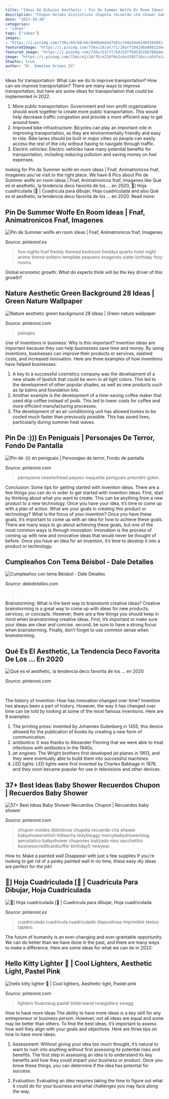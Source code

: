 ```yaml
---
title: "Ideas De Dibujos Aesthetic : Pin De Summer Wolfe En Room Ideas"
description: "Chupon moldes distintivos chupeta recuerdo chá shawer babyshowershiloh hitteachy ledybloggy mercybabyshowerblog aerostatico babyshower chupones batizado nino sacchettini businesscreditcardsoffer birthday5 newyear"
date: "2023-10-20"
categories:
- "ideas"
tags: ["ideas"]
images:
- "https://i.pinimg.com/736x/04/68/eb/0468ebe5d7e62cfd4a59e6246436d861.jpg"
featuredImage: "https://i.pinimg.com/736x/19/af/f1/19aff1042d8a98822dedef313d4611d8.jpg"
featured_image: "https://i.pinimg.com/736x/b3/ff/6d/b3ff6d51b1bb706bdeaa8d0829c283c4.jpg"
image: "https://i.pinimg.com/736x/e2/2d/f0/e22df0e2cbc4395716ccca54fe1a6f43.jpg"
ShowToc: true
author: "Dr. Emmalee Grimes IV"
---
```



Ideas for transportation: What can we do to improve transportation?
How can we improve transportation? 
There are many ways to improve transportation, but here are some ideas for transportation that could be implemented in 2022.

1. More public transportation: Government and non-profit organizations should work together to create more public transportation. This would help decrease traffic congestion and provide a more efficient way to get around town.
2. Improved bike infrastructure: Bicycles can play an important role in improving transportation, as they are environmentally friendly and easy to ride. Bike lanes should be built in major cities so people can easily access the rest of the city without having to navigate through traffic. 
3. Electric vehicles: Electric vehicles have many potential benefits for transportation, including reducing pollution and saving money on fuel expenses.

	

		
looking for Pin de Summer wolfe en room ideas | Fnaf, Animatronicos fnaf, Imagenes you've visit to the right place. We have 8 Pics about Pin de Summer wolfe en room ideas | Fnaf, Animatronicos fnaf, Imagenes like Qué es el aesthetic, la tendencia deco favorita de los … en 2020, 🐻] Hoja cuadriculada [🐻 | Cuadricula para dibujar, Hoja cuadriculada and also Qué es el aesthetic, la tendencia deco favorita de los … en 2020. Read more:
		
    
## Pin De Summer Wolfe En Room Ideas | Fnaf, Animatronicos Fnaf, Imagenes

<img loading=lazy src="https://i.pinimg.com/736x/e7/1e/37/e71e3717392aecd17ed8db6bbdb697e4.jpg" onerror="this.onerror=null;this.src='https://tse1.mm.bing.net/th?id=OIP.m8nuwxl2YsBBLBGy8p-xPAHaJ3&amp;pid=15.1';" alt="Pin de Summer wolfe en room ideas | Fnaf, Animatronicos fnaf, Imagenes">

_Source: pinterest.es_

>five nights fnaf freddy themed bedroom freddys quarto hotel night anime theme solteiro template pequeno imagenes sister birthday foxy rooms. 

	

Global economic growth: What do experts think will be the key driver of this growth?
 

    
## Nature Aesthetic Green Background 28 Ideas | Green Nature Wallpaper

<img loading=lazy src="https://i.pinimg.com/736x/fe/7c/d4/fe7cd4ee36de2c17eda03a015c412101.jpg" onerror="this.onerror=null;this.src='https://tse3.mm.bing.net/th?id=OIP.GPrUJFO1TgfVUZbNN8dL6gAAAA&amp;pid=15.1';" alt="Nature aesthetic green background 28 Ideas | Green nature wallpaper">

_Source: pinterest.com_

>paisajes. 

	

Use of inventions in business: Why is this important?
invention ideas are important because they can help businesses save time and money. By using inventions, businesses can improve their products or services, slashed costs, and increased innovation. Here are three examples of how inventions have helped businesses: 
1. A key to a successful cosmetics company was the development of a new shade of lipstick that could be worn in all light colors. This led to the development of other popular shades, as well as new products such as lip balms and foundation kits. 
2. Another example is the development of a time-saving coffee maker that used drip coffee instead of pods. This led to lower costs for coffee and more efficient manufacturing processes.
3. The development of an air conditioning unit has allowed homes to be cooled much faster than previously possible. This has saved lives, particularly during summer heat waves.

    
## Pin De :))) En Peniguais | Personajes De Terror, Fondo De Pantalla

<img loading=lazy src="https://i.pinimg.com/736x/04/68/eb/0468ebe5d7e62cfd4a59e6246436d861.jpg" onerror="this.onerror=null;this.src='https://tse3.mm.bing.net/th?id=OIP.osQimD0L0NUdV32Za97r5gHaJ4&amp;pid=15.1';" alt="Pin de :))) en peniguais | Personajes de terror, Fondo de pantalla">

_Source: pinterest.com_

>pennywise tweeterhead payaso maquette peniguais preordini gokin. 

	

Conclusion: Some tips for getting started with invention ideas.
There are a few things you can do in order to get started with invention ideas. First, start by thinking about what you want to create. This can be anything from a new product to a new technology. Once you have your idea, it’s time to come up with a plan of action. What are your goals in creating this product or technology? What is the focus of your invention? Once you have these goals, it’s important to come up with an idea for how to achieve these goals. There are many ways to go about achieving these goals, but one of the most common ways is through innovation. Innovation is the process of coming up with new and innovative ideas that would never be thought of before. Once you have an idea for an invention, it’s time to develop it into a product or technology.

    
## Cumpleaños Con Tema Béisbol - Dale Detalles

<img loading=lazy src="https://i1.wp.com/www.daledetalles.com/wp-content/uploads/2016/02/beisbol15.jpg" onerror="this.onerror=null;this.src='https://tse2.mm.bing.net/th?id=OIP.1RV1G93AM2w2EYkGCs6hSQHaLG&amp;pid=15.1';" alt="Cumpleaños con tema Béisbol - Dale Detalles">

_Source: daledetalles.com_

>. 

	

Brainstorming: What is the best way to brainstorm creative ideas?
Creative brainstorming is a great way to come up with ideas for new products, services, or concepts. However, there are a few things you should keep in mind when brainstorming creative ideas. First, it’s important to make sure your ideas are clear and concise. second, be sure to have a strong focus when brainstorming. Finally, don’t forget to use common sense when brainstorming.

    
## Qué Es El Aesthetic, La Tendencia Deco Favorita De Los … En 2020

<img loading=lazy src="https://i.pinimg.com/736x/b3/ff/6d/b3ff6d51b1bb706bdeaa8d0829c283c4.jpg" onerror="this.onerror=null;this.src='https://tse1.mm.bing.net/th?id=OIP._3ZoZXsgchIU4IE9hE12AgHaJ3&amp;pid=15.1';" alt="Qué es el aesthetic, la tendencia deco favorita de los … en 2020">

_Source: pinterest.com_

>. 

	

The history of invention: How has innovation changed over time?
Invention has always been a part of history. However, the way it has changed over time can be told by looking at some of the most famous inventions. Here are 8 examples:
1. The printing press: Invented by Johannes Gutenberg in 1455, this device allowed for the publication of books by creating a new form of communication.
2. antibiotics: It was thanks to Alexander Fleming that we were able to treat infections with antibiotics in the 1940s.
3. jet engines: The Wright brothers first developed jet planes in 1903, and they were eventually able to build them into successful machines.
4. LED lights: LED lights were first invented by Charles Babbage in 1876, and they soon became popular for use in televisions and other devices.

    
## 37+ Best Ideas Baby Shower Recuerdos Chupon | Recuerdos Baby Shower

<img loading=lazy src="https://i.pinimg.com/736x/16/24/a3/1624a3447b0db45ec25bf5efa00b438e.jpg" onerror="this.onerror=null;this.src='https://tse3.mm.bing.net/th?id=OIP.jeYpLcmyq9Uy05HZraVaBgAAAA&amp;pid=15.1';" alt="37+ Best Ideas Baby Shower Recuerdos Chupon | Recuerdos baby shower">

_Source: pinterest.com_

>chupon moldes distintivos chupeta recuerdo chá shawer babyshowershiloh hitteachy ledybloggy mercybabyshowerblog aerostatico babyshower chupones batizado nino sacchettini businesscreditcardsoffer birthday5 newyear. 

	

How to: Make a painted wall Disappear with just a few supplies
If you're looking to get rid of a pesky painted wall in no time, these easy diy ideas are perfect for the job!

    
## 🐻] Hoja Cuadriculada [🐻 | Cuadricula Para Dibujar, Hoja Cuadriculada

<img loading=lazy src="https://i.pinimg.com/736x/e2/2d/f0/e22df0e2cbc4395716ccca54fe1a6f43.jpg" onerror="this.onerror=null;this.src='https://tse4.mm.bing.net/th?id=OIP.m8j-6yRaVuQ5MvjTDo67HAHaJ3&amp;pid=15.1';" alt="🐻] Hoja cuadriculada [🐻 | Cuadricula para dibujar, Hoja cuadriculada">

_Source: pinterest.es_

>cuadriculada cuadricula cuadriculado diapositivas imprimible textos tablero. 

	

The future of humanity is an ever-changing and ever-grantable opportunity. We can do better than we have done in the past, and there are many ways to make a difference. Here are some ideas for what we can do in 2022: 

    
## Hello Kitty Lighter 🌈 | Cool Lighters, Aesthetic Light, Pastel Pink

<img loading=lazy src="https://i.pinimg.com/736x/19/af/f1/19aff1042d8a98822dedef313d4611d8.jpg" onerror="this.onerror=null;this.src='https://tse4.mm.bing.net/th?id=OIP.UEYAP37iGVsUPMgxDgjVkAHaJ3&amp;pid=15.1';" alt="hello kitty lighter 🌈 | Cool lighters, Aesthetic light, Pastel pink">

_Source: pinterest.com_

>lighters feuerzeug pastel bilderwand rsvpgallery swagg. 

	

How to have more ideas
The ability to have more ideas is a key skill for any entrepreneur or business person. However, not all ideas are equal and some may be better than others. To find the best ideas, it’s important to assess how well they align with your goals and objectives. Here are three tips on how to have more ideas:
1. Assessment: Without giving your idea too much thought, it’s natural to want to rush into anything without first assessing its potential risks and benefits. The first step in assessing an idea is to understand its key benefits and how they could impact your business or product. Once you know these things, you can determine if the idea has potential for success.

2. Evaluation: Evaluating an idea requires taking the time to figure out what it could do for your business and what challenges you may face along the way.

